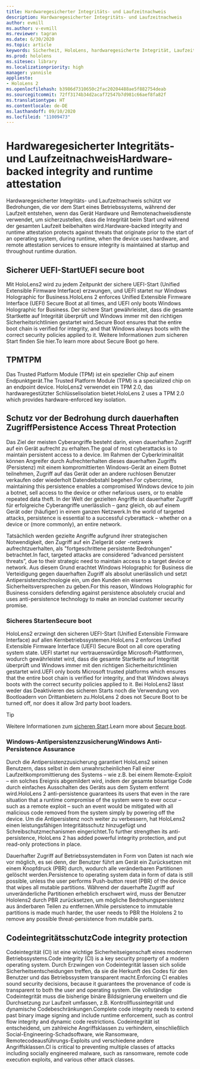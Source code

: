 ```yaml
---
title: Hardwaregesicherter Integritäts- und Laufzeitnachweis
description: Hardwaregesicherter Integritäts- und Laufzeitnachweis
author: evmill
ms.author: v-evmill
ms.reviewer: tagran
ms.date: 6/30/2020
ms.topic: article
keywords: Sicherheit, HoloLens, hardwaregesicherte Integrität, Laufzeitnachweis, UEFI, UEFI Secure Boot, Secure Boot, TPM, Threat Protection, Windows-Antipersistenzzusicherung (Windows Anti-Persistence Assurance), Codeintegrität, Codeschutz,
ms.prod: hololens
ms.sitesec: library
ms.localizationpriority: high
manager: yannisle
appliesto:
- HoloLens 2
ms.openlocfilehash: b3986d7310650c2fac20204488ae5f882754deab
ms.sourcegitcommit: 72ff3174b34d2acaf72547b7d981c66aef8fa82f
ms.translationtype: HT
ms.contentlocale: de-DE
ms.lasthandoff: 09/10/2020
ms.locfileid: "11009473"
---
```

# <span data-ttu-id="284a9-104">Hardwaregesicherter Integritäts- und Laufzeitnachweis</span><span class="sxs-lookup"><span data-stu-id="284a9-104">Hardware-backed integrity and runtime attestation</span></span>

<span data-ttu-id="284a9-105">Hardwaregesicherter Integritäts- und Laufzeitnachweis schützt vor Bedrohungen, die vor dem Start eines Betriebssystems, während der Laufzeit entstehen, wenn das Gerät Hardware und Remotenachweisdienste verwendet, um sicherzustellen, dass die Integrität beim Start und während der gesamten Laufzeit beibehalten wird.</span><span class="sxs-lookup"><span data-stu-id="284a9-105">Hardware-backed integrity and runtime attestation protects against threats that originate prior to the start of an operating system, during runtime, when the device uses hardware, and remote attestation services to ensure integrity is maintained at startup and throughout runtime duration.</span></span>

## <span data-ttu-id="284a9-106">Sicherer UEFI-Start</span><span class="sxs-lookup"><span data-stu-id="284a9-106">UEFI secure boot</span></span>

<span data-ttu-id="284a9-107">Mit HoloLens2 wird zu jedem Zeitpunkt der sichere UEFI-Start (Unified Extensible Firmware Interface) erzwungen, und UEFI startet nur Windows Holographic for Business.</span><span class="sxs-lookup"><span data-stu-id="284a9-107">HoloLens 2 enforces Unified Extensible Firmware Interface (UEFI) Secure Boot at all times, and UEFI only boots Windows Holographic for Business.</span></span>
<span data-ttu-id="284a9-108">Der sichere Start gewährleistet, dass die gesamte Startkette auf Integrität überprüft und Windows immer mit den richtigen Sicherheitsrichtlinien gestartet wird.</span><span class="sxs-lookup"><span data-stu-id="284a9-108">Secure Boot ensures that the entire boot chain is verified for integrity, and that Windows always boots with the correct security policies applied to it.</span></span> <span data-ttu-id="284a9-109">Weitere Informationen zum sicheren Start finden Sie hier.</span><span class="sxs-lookup"><span data-stu-id="284a9-109">To learn more about Secure Boot go here.</span></span>

## <span data-ttu-id="284a9-110">TPM</span><span class="sxs-lookup"><span data-stu-id="284a9-110">TPM</span></span>

<span data-ttu-id="284a9-111">Das Trusted Platform Module (TPM) ist ein spezieller Chip auf einem Endpunktgerät.</span><span class="sxs-lookup"><span data-stu-id="284a9-111">The Trusted Platform Module (TPM) is a specialized chip on an endpoint device.</span></span> <span data-ttu-id="284a9-112">HoloLens2 verwendet ein TPM 2.0, das hardwaregestützter Schlüsselisolation bietet.</span><span class="sxs-lookup"><span data-stu-id="284a9-112">HoloLens 2 uses a TPM 2.0 which provides hardware-enforced key isolation.</span></span>

## <span data-ttu-id="284a9-113">Schutz vor der Bedrohung durch dauerhaften Zugriff</span><span class="sxs-lookup"><span data-stu-id="284a9-113">Persistence Access Threat Protection</span></span>

<span data-ttu-id="284a9-114">Das Ziel der meisten Cyberangriffe besteht darin, einen dauerhaften Zugriff auf ein Gerät aufrecht zu erhalten.</span><span class="sxs-lookup"><span data-stu-id="284a9-114">The goal of most cyberattacks is to maintain persistent access to a device.</span></span> <span data-ttu-id="284a9-115">Im Rahmen der Cyberkriminalität können Angreifer durch Aufrechterhalten dieses dauerhaften Zugriffs (Persistenz) mit einem kompromittierten Windows-Gerät an einem Botnet teilnehmen, Zugriff auf das Gerät oder an andere ruchlosen Benutzer verkaufen oder wiederholt Datendiebstahl begehen.</span><span class="sxs-lookup"><span data-stu-id="284a9-115">For cybercrime, maintaining this persistence enables a compromised Windows device to join a botnet, sell access to the device or other nefarious users, or to enable repeated data theft.</span></span> <span data-ttu-id="284a9-116">In der Welt der gezielten Angriffe ist dauerhafter Zugriff für erfolgreiche Cyberangriffe unerlässlich – ganz gleich, ob auf einem Gerät oder (häufiger) in einem ganzen Netzwerk.</span><span class="sxs-lookup"><span data-stu-id="284a9-116">In the world of targeted attacks, persistence is essential to a successful cyberattack – whether on a device or (more commonly), an entire network.</span></span>  

<span data-ttu-id="284a9-117">Tatsächlich werden gezielte Angriffe aufgrund ihrer strategischen Notwendigkeit, den Zugriff auf ein Zielgerät oder -netzwerk aufrechtzuerhalten, als "fortgeschrittene persistente Bedrohungen" betrachtet.</span><span class="sxs-lookup"><span data-stu-id="284a9-117">In fact, targeted attacks are considered “advanced persistent threats”, due to their strategic need to maintain access to a target device or network.</span></span> <span data-ttu-id="284a9-118">Aus diesem Grund erachtet Windows Holographic for Business die Verteidigung gegen dauerhaften Zugriff als absolut unerlässlich und setzt Antipersistenztechnologie ein, um den Kunden ein eisernes Sicherheitsversprechen zu geben.</span><span class="sxs-lookup"><span data-stu-id="284a9-118">For this reason, Windows Holographic for Business considers defending against persistence absolutely crucial and uses anti-persistence technology to make an ironclad customer security promise.</span></span>

### <span data-ttu-id="284a9-119">Sicheres Starten</span><span class="sxs-lookup"><span data-stu-id="284a9-119">Secure boot</span></span> 

<span data-ttu-id="284a9-120">HoloLens2 erzwingt den sicheren UEFI-Start (Unified Extensible Firmware Interface) auf allen Kernbetriebssystemen.</span><span class="sxs-lookup"><span data-stu-id="284a9-120">HoloLens 2 enforces Unified Extensible Firmware Interface (UEFI) Secure Boot on all core operating system state.</span></span> <span data-ttu-id="284a9-121">UEFI startet nur vertrauenswürdige Microsoft-Plattformen, wodurch gewährleistet wird, dass die gesamte Startkette auf Integrität überprüft und Windows immer mit den richtigen Sicherheitsrichtlinien gestartet wird.</span><span class="sxs-lookup"><span data-stu-id="284a9-121">UEFI only boots Microsoft trusted platforms which ensures that the entire boot chain is verified for integrity, and that Windows always boots with the correct security policies applied to it.</span></span> <span data-ttu-id="284a9-122">Bei HoloLens2 lässt weder das Deaktivieren des sicheren Starts noch die Verwendung von Bootloadern von Drittanbietern zu.</span><span class="sxs-lookup"><span data-stu-id="284a9-122">HoloLens 2 does not Secure Boot to be turned off, nor does it allow 3rd party boot loaders.</span></span>

> [!Tip]
> <span data-ttu-id="284a9-123">Weitere Informationen zum [sicheren Start](https://docs.microsoft.com/windows-hardware/design/device-experiences/oem-secure-boot).</span><span class="sxs-lookup"><span data-stu-id="284a9-123">Learn more about [Secure boot](https://docs.microsoft.com/windows-hardware/design/device-experiences/oem-secure-boot).</span></span>

### <span data-ttu-id="284a9-124">Windows-Antipersistenzzusicherung</span><span class="sxs-lookup"><span data-stu-id="284a9-124">Windows Anti-Persistence Assurance</span></span>

<span data-ttu-id="284a9-125">Durch die Antipersistenzzusicherung garantiert HoloLens2 seinen Benutzern, dass selbst in dem unwahrscheinlichen Fall einer Laufzeitkompromittierung des Systems – wie z.B. bei einem Remote-Exploit – ein solches Ereignis abgemildert wird, indem der gesamte bösartige Code durch einfaches Ausschalten des Geräts aus dem System entfernt wird.</span><span class="sxs-lookup"><span data-stu-id="284a9-125">HoloLens 2 anti-persistence guarantees its users that even in the rare situation that a runtime compromise of the system were to ever occur – such as a remote exploit – such an event would be mitigated with all malicious code removed from the system simply by powering off the device.</span></span> <span data-ttu-id="284a9-126">Um die Antipersistenz noch weiter zu verbessern, hat HoloLens2 einen leistungsfähigen Integritätsschutz hinzugefügt und Schreibschutzmechanismen eingerichtet.</span><span class="sxs-lookup"><span data-stu-id="284a9-126">To further strengthen its anti-persistence, HoloLens 2 has added powerful integrity protection, and put read-only protections in place.</span></span>

<span data-ttu-id="284a9-127">Dauerhafter Zugriff auf Betriebssystemdaten in Form von Daten ist nach wie vor möglich, es sei denn, der Benutzer führt am Gerät ein Zurücksetzen mit einem Knopfdruck (PBR) durch, wodurch alle veränderbaren Partitionen gelöscht werden.</span><span class="sxs-lookup"><span data-stu-id="284a9-127">Persistence to operating system data in form of data is still possible, unless the user performs Push-button reset (PBR) of the device that wipes all mutable partitions.</span></span> <span data-ttu-id="284a9-128">Während der dauerhafte Zugriff auf unveränderliche Partitionen erheblich erschwert wird, muss der Benutzer Hololens2 durch PBR zurücksetzen, um mögliche Bedrohungspersistenz aus änderbaren Teilen zu entfernen.</span><span class="sxs-lookup"><span data-stu-id="284a9-128">While persistence to immutable partitions is made much harder, the user needs to PBR the Hololens 2 to remove any possible threat-persistence from mutable parts.</span></span>

## <span data-ttu-id="284a9-129">Codeintegritätsschutz</span><span class="sxs-lookup"><span data-stu-id="284a9-129">Code integrity protection</span></span> 

<span data-ttu-id="284a9-130">Codeintegrität (CI) ist eine wichtige Sicherheitseigenschaft eines modernen Betriebssystems.</span><span class="sxs-lookup"><span data-stu-id="284a9-130">Code integrity (CI) is a key security property of a modern operating system.</span></span> <span data-ttu-id="284a9-131">Durch Erzwingen von Codeintegrität lassen sich solide Sicherheitsentscheidungen treffen, da sie die Herkunft des Codes für den Benutzer und das Betriebssystem transparent macht.</span><span class="sxs-lookup"><span data-stu-id="284a9-131">Enforcing CI enables sound security decisions, because it guarantees the provenance of code is transparent to both the user and operating system.</span></span> <span data-ttu-id="284a9-132">Die vollständige Codeintegrität muss die bisherige binäre Bildsignierung erweitern und die Durchsetzung zur Laufzeit umfassen, z.B. Kontrollflussintegrität und dynamische Codebeschränkungen.</span><span class="sxs-lookup"><span data-stu-id="284a9-132">Complete code integrity needs to extend past binary image signing and include runtime enforcement, such as control flow integrity and dynamic code restrictions.</span></span> <span data-ttu-id="284a9-133">Codeintegrität ist entscheidend, um zahlreiche Angriffsklassen zu verhindern, einschließlich Social-Engineering-Schadsoftware, wie Ransomware, Remotecodeausführungs-Exploits und verschiedene andere Angriffsklassen.</span><span class="sxs-lookup"><span data-stu-id="284a9-133">CI is critical to preventing multiple classes of attacks including socially engineered malware, such as ransomware, remote code execution exploits, and various other attack classes.</span></span>
